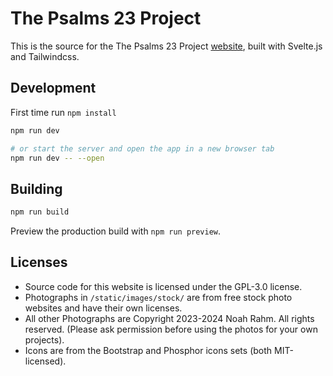 # The Psalms 23 Project

This is the source for the The Psalms 23 Project [website](https://psalms23project.github.io), built with Svelte.js and Tailwindcss. 


## Development

First time run `npm install`

```bash
npm run dev

# or start the server and open the app in a new browser tab
npm run dev -- --open
```

## Building

```bash
npm run build
```

Preview the production build with `npm run preview`.


## Licenses

- Source code for this website is licensed under the GPL-3.0 license. 
- Photographs in ``/static/images/stock/`` are from free stock photo websites and have their own licenses. 
- All other Photographs are Copyright 2023-2024 Noah Rahm. All rights reserved. (Please ask permission before using the photos for your own projects). 
- Icons are from the Bootstrap and Phosphor icons sets (both MIT-licensed).
